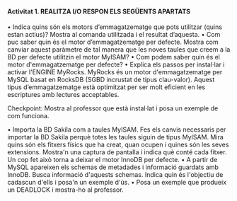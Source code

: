 
#### Activitat 1. REALITZA I/O RESPON ELS SEGÜENTS APARTATS

•	Indica quins són els motors d’emmagatzematge que pots utilitzar (quins estan actius)? Mostra al comanda utilitzada i el resultat d’aquesta.
•	Com puc saber quin és el motor d’emmagatzematge per defecte. Mostra com canviar aquest paràmetre de tal manera que les noves taules que creem a la BD per defecte utilitzin el motor MyISAM?
•	Com podem saber quin és el motor d'emmagatzematge per defecte?
•	Explica els passos per instal·lar i activar l'ENGINE MyRocks. MyRocks és un motor d'emmagatzematge per MySQL basat en RocksDB (SGBD incrustat de tipus clau-valor). Aquest tipus d’emmagatzematge està optimitzat per ser molt eficient en les escriptures amb lectures acceptables.

Checkpoint: Mostra al professor que està instal·lat i posa un exemple de com funciona.

•	Importa la BD Sakila com a taules MyISAM. Fes els canvis necessaris per importar la BD Sakila perquè totes les taules siguin de tipus MyISAM. 
Mira quins són els fitxers físics que ha creat, quan ocupen i quines són les seves extensions. Mostra'n una captura de pantalla i indica què conté cada fitxer.
Un cop fet això torna a deixar el motor InnoDB per defecte.
•	A partir de MySQL apareixen els schemas de metadades i informació guardats amb InnoDB. Busca informació d'aquests schemas. Indica quin és l'objectiu de cadascun d'ells i posa'n un exemple d'ús.
•	Posa un exemple que produeix un DEADLOCK i mostra-ho al professor.
